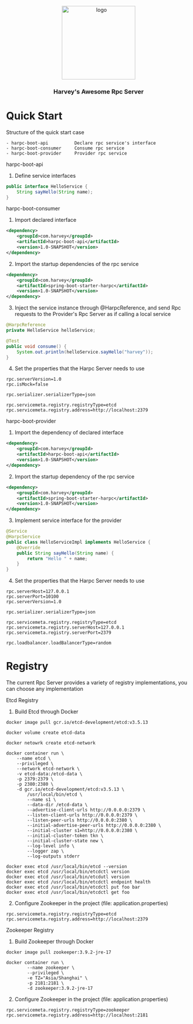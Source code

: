 <div align="center">
  <p>
    <img src="https://harvey-image.oss-cn-hangzhou.aliyuncs.com/twitter.png" alt="logo" width="200" height="auto"/>
  </p>
  <h3>Harvey's Awesome Rpc Server</h3>
</div>

# Quick Start

Structure of the quick start case

```
- harpc-boot-api          Declare rpc service's interface
- harpc-boot-consumer     Consume rpc service
- harpc-boot-provider     Provider rpc service
```

harpc-boot-api

1. Define service interfaces

```java
public interface HelloService {
    String sayHello(String name);
}
```

harpc-boot-consumer

1. Import declared interface

```xml
<dependency>
    <groupId>com.harvey</groupId>
    <artifactId>harpc-boot-api</artifactId>
    <version>1.0-SNAPSHOT</version>
</dependency>
```

2. Import the startup dependencies of the rpc service

```xml
<dependency>
    <groupId>com.harvey</groupId>
    <artifactId>spring-boot-starter-harpc</artifactId>
    <version>1.0-SNAPSHOT</version>
</dependency>
```

3. Inject the service instance through @HarpcReference, and send Rpc requests to the Provider's Rpc Server as if calling a local service

```java
@HarpcReference
private HelloService helloService;

@Test
public void consume() {
    System.out.println(helloService.sayHello("harvey"));
}
```

4. Set the properties that the Harpc Server needs to use

```properties
rpc.serverVersion=1.0
rpc.isMock=false

rpc.serializer.serializerType=json

rpc.servicemeta.registry.registryType=etcd
rpc.servicemeta.registry.address=http://localhost:2379
```

harpc-boot-provider

1. Import the dependency of declared interface

```xml
<dependency>
    <groupId>com.harvey</groupId>
    <artifactId>harpc-boot-api</artifactId>
    <version>1.0-SNAPSHOT</version>
</dependency>
```

2. Import the startup dependency of the rpc service

```xml
<dependency>
    <groupId>com.harvey</groupId>
    <artifactId>spring-boot-starter-harpc</artifactId>
    <version>1.0-SNAPSHOT</version>
</dependency>
```

3. Implement service interface for the provider

```java
@Service
@HarpcService
public class HelloServiceImpl implements HelloService {
    @Override
    public String sayHello(String name) {
        return "Hello " + name;
    }
}
```

4. Set the properties that the Harpc Server needs to use

```properties
rpc.serverHost=127.0.0.1
rpc.serverPort=10100
rpc.serverVersion=1.0

rpc.serializer.serializerType=json

rpc.servicemeta.registry.registryType=etcd
rpc.servicemeta.registry.serverHost=127.0.0.1
rpc.servicemeta.registry.serverPort=2379

rpc.loadbalancer.loadBalancerType=random
```

# Registry

The current Rpc Server provides a variety of registry implementations, you can choose any implementation

Etcd Registry

1. Build Etcd through Docker

```shell
docker image pull gcr.io/etcd-development/etcd:v3.5.13

docker volume create etcd-data

docker netowrk create etcd-network

docker container run \
    --name etcd \
    --privileged \
    --network etcd-network \
    -v etcd-data:/etcd-data \
    -p 2379:2379 \
    -p 2380:2380 \
    -d gcr.io/etcd-development/etcd:v3.5.13 \
        /usr/local/bin/etcd \
        --name s1 \
        --data-dir /etcd-data \
        --advertise-client-urls http://0.0.0.0:2379 \
        --listen-client-urls http://0.0.0.0:2379 \
        --listen-peer-urls http://0.0.0.0:2380 \
        --initial-advertise-peer-urls http://0.0.0.0:2380 \
        --initial-cluster s1=http://0.0.0.0:2380 \
        --initial-cluster-token tkn \
        --initial-cluster-state new \
        --log-level info \
        --logger zap \
        --log-outputs stderr

docker exec etcd /usr/local/bin/etcd --version
docker exec etcd /usr/local/bin/etcdctl version
docker exec etcd /usr/local/bin/etcdutl version
docker exec etcd /usr/local/bin/etcdctl endpoint health
docker exec etcd /usr/local/bin/etcdctl put foo bar
docker exec etcd /usr/local/bin/etcdctl get foo
```

2. Configure Zookeeper in the project (file: application.properties)

```properties
rpc.servicemeta.registry.registryType=etcd
rpc.servicemeta.registry.address=http://localhost:2379
```

Zookeeper Registry

1. Build Zookeeper through Docker

```shell
docker image pull zookeeper:3.9.2-jre-17

docker container run \
		--name zookeeper \
		--privileged \
		-e TZ="Asia/Shanghai" \
		-p 2181:2181 \
		-d zookeeper:3.9.2-jre-17
```


2. Configure Zookeeper in the project (file: application.properties)

```properties
rpc.servicemeta.registry.registryType=zookeeper
rpc.servicemeta.registry.address=http://localhost:2181
```

